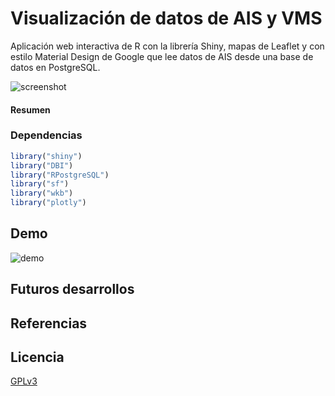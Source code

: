 # Visualización de datos de AIS y VMS

Aplicación web interactiva de R con la librería Shiny, mapas de Leaflet y con estilo Material Design de Google que lee datos de AIS desde una base de datos en PostgreSQL.

![screenshot](https://github.com/guzmanlopez/AISVMS_vis/blob/master/screenshots/screenshot.png)

#### **Resumen**

### Dependencias

```R
library("shiny")
library("DBI")
library("RPostgreSQL")
library("sf")
library("wkb")
library("plotly")
```

## Demo

![demo](https://github.com/guzmanlopez/AISVMS_vis/blob/master/screenshots/AIS_vis-shinyapp-demo.gif)

## Futuros desarrollos

## Referencias

## Licencia
[GPLv3](LICENSE.txt)
